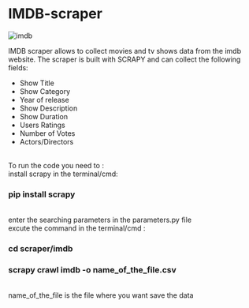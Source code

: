 # IMDB-scraper
![imdb](https://user-images.githubusercontent.com/83681204/132999883-c0a9ded3-5f51-4552-a93d-70947c383465.jpg)

IMDB scraper allows to collect movies and tv shows data from the imdb website.
The scraper is built with SCRAPY and can collect the following fields:
<ul>
  <li>Show Title</li>
  <li>Show Category</li>
  <li>Year of release</li>
  <li>Show Description</li>
  <li>Show Duration</li>
  <li>Users Ratings</li>
  <li>Number of Votes</li>
  <li>Actors/Directors</li>
</ul>
<br>
To run the code you need to :
<br>
install scrapy in the terminal/cmd: <h3>pip install scrapy</h3>
<br>
enter the searching parameters in the parameters.py file
<br>
excute the command in the terminal/cmd : 
<h3>cd scraper/imdb</h3>
<h3>scrapy crawl imdb -o name_of_the_file.csv</h3>
<br>
name_of_the_file is the file where you want save the data
<br>


